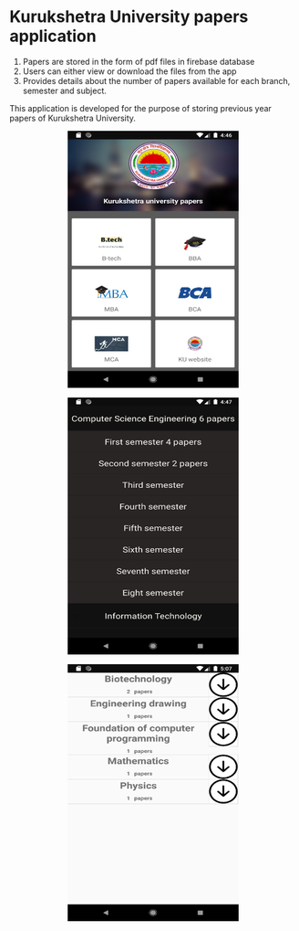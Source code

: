 # Kurukshetra University papers application
1. Papers are stored in the form of pdf files in firebase database
2. Users can either view or download the files from the app
3. Provides details about the number of papers available for each branch, semester and subject.

This application is developed for the purpose of storing previous year papers of Kurukshetra University.
<p align="center">
<img src="Screenshots/Screenshot_1589541413.png" height="450dp" width="300dp" class="center">
</p>
<p align="center">
<img src="Screenshots/Screenshot_1589541473.png" height="450dp" width="300dp" class="center">
</p>
<p align="center">
<img src="Screenshots/Screenshot_1589542638.png" height="450dp" width="300dp" class="center">
</p>
